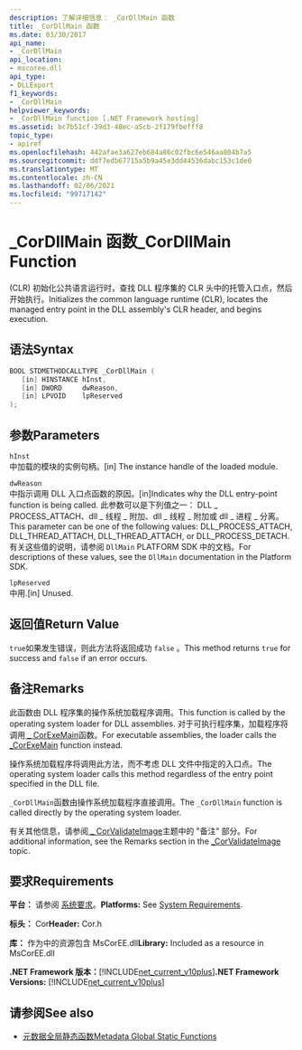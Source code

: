 ```yaml
---
description: 了解详细信息： _CorDllMain 函数
title: _CorDllMain 函数
ms.date: 03/30/2017
api_name:
- _CorDllMain
api_location:
- mscoree.dll
api_type:
- DLLExport
f1_keywords:
- _CorDllMain
helpviewer_keywords:
- _CorDllMain function [.NET Framework hosting]
ms.assetid: bc7b51cf-39d3-48ec-a5cb-2f179fbefff8
topic_type:
- apiref
ms.openlocfilehash: 442afae3a627eb684a86c02fbc6e546aa804b7a5
ms.sourcegitcommit: ddf7edb67715a5b9a45e3dd44536dabc153c1de0
ms.translationtype: MT
ms.contentlocale: zh-CN
ms.lasthandoff: 02/06/2021
ms.locfileid: "99717142"
---
```

# <a name="_cordllmain-function"></a><span data-ttu-id="acd6e-103">\_CorDllMain 函数</span><span class="sxs-lookup"><span data-stu-id="acd6e-103">\_CorDllMain Function</span></span>

<span data-ttu-id="acd6e-104"> (CLR) 初始化公共语言运行时，查找 DLL 程序集的 CLR 头中的托管入口点，然后开始执行。</span><span class="sxs-lookup"><span data-stu-id="acd6e-104">Initializes the common language runtime (CLR), locates the managed entry point in the DLL assembly's CLR header, and begins execution.</span></span>  
  
## <a name="syntax"></a><span data-ttu-id="acd6e-105">语法</span><span class="sxs-lookup"><span data-stu-id="acd6e-105">Syntax</span></span>  
  
```cpp  
BOOL STDMETHODCALLTYPE _CorDllMain (  
   [in] HINSTANCE hInst,  
   [in] DWORD     dwReason,  
   [in] LPVOID    lpReserved  
);  
```  
  
## <a name="parameters"></a><span data-ttu-id="acd6e-106">参数</span><span class="sxs-lookup"><span data-stu-id="acd6e-106">Parameters</span></span>  

 `hInst`  
 <span data-ttu-id="acd6e-107">中加载的模块的实例句柄。</span><span class="sxs-lookup"><span data-stu-id="acd6e-107">[in] The instance handle of the loaded module.</span></span>  
  
 `dwReason`  
 <span data-ttu-id="acd6e-108">中指示调用 DLL 入口点函数的原因。</span><span class="sxs-lookup"><span data-stu-id="acd6e-108">[in]Indicates why the DLL entry-point function is being called.</span></span> <span data-ttu-id="acd6e-109">此参数可以是下列值之一： DLL \_ PROCESS_ATTACH、dll \_ 线程 \_ 附加、dll \_ 线程 \_ 附加或 dll \_ 进程 \_ 分离。</span><span class="sxs-lookup"><span data-stu-id="acd6e-109">This parameter can be one of the following values: DLL\_PROCESS_ATTACH, DLL\_THREAD\_ATTACH, DLL\_THREAD\_ATTACH, or DLL\_PROCESS\_DETACH.</span></span> <span data-ttu-id="acd6e-110">有关这些值的说明，请参阅 `DllMain` PLATFORM SDK 中的文档。</span><span class="sxs-lookup"><span data-stu-id="acd6e-110">For descriptions of these values, see the `DllMain` documentation in the Platform SDK.</span></span>  
  
 `lpReserved`  
 <span data-ttu-id="acd6e-111">中用.</span><span class="sxs-lookup"><span data-stu-id="acd6e-111">[in] Unused.</span></span>  
  
## <a name="return-value"></a><span data-ttu-id="acd6e-112">返回值</span><span class="sxs-lookup"><span data-stu-id="acd6e-112">Return Value</span></span>  

 <span data-ttu-id="acd6e-113">`true`如果发生错误，则此方法将返回成功 `false` 。</span><span class="sxs-lookup"><span data-stu-id="acd6e-113">This method returns `true` for success and `false` if an error occurs.</span></span>  
  
## <a name="remarks"></a><span data-ttu-id="acd6e-114">备注</span><span class="sxs-lookup"><span data-stu-id="acd6e-114">Remarks</span></span>  

 <span data-ttu-id="acd6e-115">此函数由 DLL 程序集的操作系统加载程序调用。</span><span class="sxs-lookup"><span data-stu-id="acd6e-115">This function is called by the operating system loader for DLL assemblies.</span></span> <span data-ttu-id="acd6e-116">对于可执行程序集，加载程序将调用[ \_ CorExeMain](corexemain-function.md)函数。</span><span class="sxs-lookup"><span data-stu-id="acd6e-116">For executable assemblies, the loader calls the [\_CorExeMain](corexemain-function.md) function instead.</span></span>  
  
 <span data-ttu-id="acd6e-117">操作系统加载程序将调用此方法，而不考虑 DLL 文件中指定的入口点。</span><span class="sxs-lookup"><span data-stu-id="acd6e-117">The operating system loader calls this method regardless of the entry point specified in the DLL file.</span></span>  
  
<span data-ttu-id="acd6e-118">`_CorDllMain`函数由操作系统加载程序直接调用。</span><span class="sxs-lookup"><span data-stu-id="acd6e-118">The `_CorDllMain` function is called directly by the operating system loader.</span></span>
  
 <span data-ttu-id="acd6e-119">有关其他信息，请参阅[ \_ CorValidateImage](corvalidateimage-function.md)主题中的 "备注" 部分。</span><span class="sxs-lookup"><span data-stu-id="acd6e-119">For additional information, see the Remarks section in the [\_CorValidateImage](corvalidateimage-function.md) topic.</span></span>  
  
## <a name="requirements"></a><span data-ttu-id="acd6e-120">要求</span><span class="sxs-lookup"><span data-stu-id="acd6e-120">Requirements</span></span>  

 <span data-ttu-id="acd6e-121">**平台：** 请参阅 [系统要求](../../get-started/system-requirements.md)。</span><span class="sxs-lookup"><span data-stu-id="acd6e-121">**Platforms:** See [System Requirements](../../get-started/system-requirements.md).</span></span>  
  
 <span data-ttu-id="acd6e-122">**标头：** Cor</span><span class="sxs-lookup"><span data-stu-id="acd6e-122">**Header:** Cor.h</span></span>  
  
 <span data-ttu-id="acd6e-123">**库：** 作为中的资源包含 MsCorEE.dll</span><span class="sxs-lookup"><span data-stu-id="acd6e-123">**Library:** Included as a resource in MsCorEE.dll</span></span>  
  
 <span data-ttu-id="acd6e-124">**.NET Framework 版本：**[!INCLUDE[net_current_v10plus](../../../../includes/net-current-v10plus-md.md)]</span><span class="sxs-lookup"><span data-stu-id="acd6e-124">**.NET Framework Versions:** [!INCLUDE[net_current_v10plus](../../../../includes/net-current-v10plus-md.md)]</span></span>  
  
## <a name="see-also"></a><span data-ttu-id="acd6e-125">请参阅</span><span class="sxs-lookup"><span data-stu-id="acd6e-125">See also</span></span>

- [<span data-ttu-id="acd6e-126">元数据全局静态函数</span><span class="sxs-lookup"><span data-stu-id="acd6e-126">Metadata Global Static Functions</span></span>](../metadata/metadata-global-static-functions.md)
